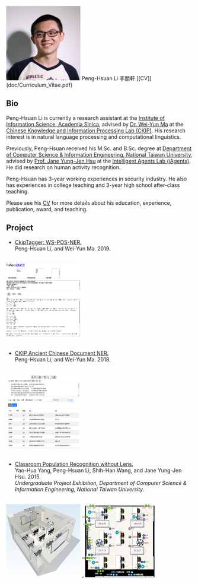 <img src="img/Peng-Hsuan_Li.jpg" alt="img/Peng-Hsuan_Li.jpg" width="200" height="200">
 Peng-Hsuan Li 李朋軒 [[CV]](doc/Curriculum_Vitae.pdf)

## Bio
Peng-Hsuan Li is currently a research assistant at the [Institute of Information Science, Academia Sinica](https://www.iis.sinica.edu.tw/index_en.html), advised by [Dr. Wei-Yun Ma](http://www.iis.sinica.edu.tw/pages/ma) at the [Chinese Knowledge and Information Processing Lab (CKIP)](http://ckip.iis.sinica.edu.tw). His research interest is in natural language processing and computational linguistics.

Previously, Peng-Hsuan received his M.Sc. and B.Sc. degree at [Department of Computer Science & Information Engineering, National Taiwan University](https://www.csie.ntu.edu.tw), advised by [Prof. Jane Yung-Jen Hsu](https://iagentntu.github.io/professor/Jane) at the [Intelligent Agents Lab (iAgents)](https://iagentntu.github.io). He did research on human activity recognition.

Peng-Hsuan has 3-year working experiences in security industry. He also has experiences in college teaching and 3-year high school after-class teaching.

Please see his [CV](doc/Curriculum_Vitae.pdf) for more details about his education, experience, publication, award, and teaching.

## Project

* [CkipTagger: WS-POS-NER.](https://github.com/ckiplab/ckiptagger)<br />
Peng-Hsuan Li, and Wei-Yun Ma. 2019.<br />
<br />
<img src="img/ckiptagger.png" alt="img/ckiptagger.png" width="200" height="200"><br />
<br />

* [CKIP Ancient Chinese Document NER.](https://github.com/jacobvsdanniel/ancient_chinese_NER)<br />
Peng-Hsuan Li, and Wei-Yun Ma. 2018.<br />
<br />
<img src="img/CKIP_ancient_Chinese_NER_system.png" alt="img/CKIP_Chinese_ancient_NER_system.png" width="200" height="200"><br />
<br />

* [Classroom Population Recognition without Lens.](doc/classroom_population_recognition.pdf)<br />
Yao-Hua Yang, Peng-Hsuan Li, Shih-Han Wang, and Jane Yung-Jen Hsu. 2015.<br />
*Undergraduate Project Exhibition, Department of Computer Science & Information Engineering, National Taiwan University*.<br />
<br />
<img src="img/classroom_3d.png" alt="img/classroom_3d.png" width="200" height="200">
<img src="img/classroom_2d.png" alt="img/classroom_2d.png" width="200" height="200"><br />
<br />
